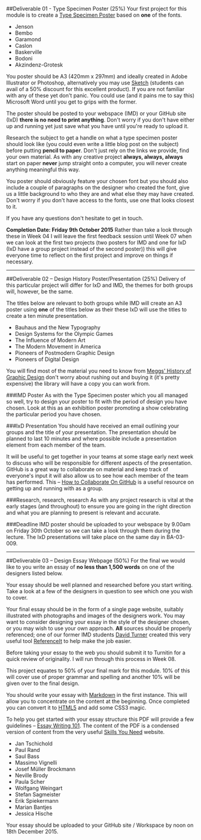 ##Deliverable 01 - Type Specimen Poster (25%)
Your first project for this module is to create a [Type Specimen Poster](https://uk.pinterest.com/jsgore/typography-type-specimen-posters/) based on **one** of the fonts.

- Jenson
- Bembo
- Garamond
- Caslon
- Baskerville
- Bodoni
- Akzindenz-Grotesk

You poster should be A3 (420mm x 297mm) and ideally created in Adobe Illustrator or Photoshop, alternatively you may use [Sketch](http://bohemiancoding.com/sketch/) (students can avail of a 50% discount for this excellent product). If you are not familiar with any of these yet don't panic. You could use (and it pains me to say this) Microsoft Word until you get to grips with the former. 

The poster should be posted to your webspace (IMD) or your GitHub site (IxD) **there is no need to print anything**. Don't worry if you don't have either up and running yet just save what you have until you're ready to upload it.

Research the subject to get a handle on what a type specimen poster should look like (you could even write a little blog post on the subject) before putting **pencil to paper**. Don't just rely on the links we provide, find your own material. As with any creative project **always, always, always** start on paper **never** jump straight onto a computer, you will never create anything meaningful this way.

You poster should obviously feature your chosen font but you should also include a couple of paragraphs on the designer who created the font, give us a little background to who they are and what else they may have created. Don't worry if you don't have access to the fonts, use one that looks closest to it.

If you have any questions don't hesitate to get in touch.

**Completion Date: Friday 9th October 2015** Rather than take a look through these in Week 04 I will leave the first feedback session until Week 07 when we can look at the first two projects (two posters for IMD and one for IxD (IxD have a group project instead of the second poster)) this will give everyone time to reflect on the first project and improve on things if necessary.

---

##Deliverable 02 – Design History Poster/Presentation (25%)
Delivery of this particular project will differ for IxD and IMD, the themes for both groups will, however, be the same.

The titles below are relevant to both groups while IMD will create an A3 poster using **one** of the titles below as their these IxD will use the titles to create a ten minute presentation. 

- Bauhaus and the New Typography
- Design Systems for the Olympic Games
- The Influence of Modern Art
- The Modern Movement in America
- Pioneers of Postmodern Graphic Design
- Pioneers of Digital Design

You will find most of the material you need to know from [Meggs' History of Graphic Design](http://www.amazon.co.uk/Meggs-History-Graphic-Design-Philip/dp/0470168730/ref=dp_ob_title_bk) don't worry about rushing out and buying it (it's pretty expensive) the library will have a copy you can work from.

###IMD Poster
As with the Type Specimen poster which you all managed so well, try to design your poster to fit with the period of design you have chosen. Look at this as an exhibition poster promoting a show celebrating the particular period you have chosen.

###IxD Presentation
You should have received an email outlining your groups and the title of your presentation. The presentation should be planned to last 10 minutes and where possible include a presentation element from each member of the team. 

It will be useful to get together in your teams at some stage early next week to discuss who will be responsible for different aspects of the presentation. GitHub is a great way to collaborate on material and keep track of everyone's input it will also allow us to see how each member of the team has performed. This – [How to Collaborate On GitHub](http://code.tutsplus.com/tutorials/how-to-collaborate-on-github--net-34267) is a useful resource on getting up and running with as a group.

###Research, research, research
As with any project research is vital at the early stages (and throughout) to ensure you are going in the right direction and what you are planning to present is relevant and accurate.

###Deadline
IMD poster should be uploaded to your webspace by 9.00am on Friday 30th October so we can take a look through them during the lecture. The IxD presentations will take place on the same day in BA-03-009.

---

##Deliverable 03 – Design Essay Webpage (50%)
For the final we would like to you write an essay of **no less than 1,500 words** on one of the designers listed below.

Your essay should be well planned and researched before you start writing. Take a look at a few of the designers in question to see which one you wish to cover.

Your final essay should be in the form of a single page website, suitably illustrated with photographs and images of the designers work. You may want to consider designing your essay in the style of the designer chosen, or you may wish to use your own approach. **All** sources should be properly referenced; one of our former IMD students [David Turner](https://davidturner.name/) created this very useful tool [ReferenceIt](https://referenceit.org) to help make the job easier. 

Before taking your essay to the web you should submit it to Turnitin for a quick review of originality. I will run through this process in Week 08.

This project equates to 50% of your final mark for this module. 10% of this will cover use of proper grammar and spelling and another 10% will be given over to the final design.

You should write your essay with [Markdown](https://daringfireball.net/projects/markdown) in the first instance. This will allow you to concentrate on the content at the beginning. Once completed you can convert it to [HTML5](https://daringfireball.net/projects/markdown/dingus) and add some CSS3 magic.

To help you get started with your essay structure this PDF will provide a few guidelines – [Essay Writing 101](resources/essay_planning_101.pdf). The content of the PDF is a condensed version of content from the very useful [Skills You Need](http://www.skillsyouneed.com/learn/essay-planning.html) website.

- Jan Tschichold
- Paul Rand
- Saul Bass
- Massimo Vignelli
- Josef Müller Brockmann
- Neville Brody
- Paula Scher
- Wolfgang Weingart
- Stefan Sagmeister
- Erik Spiekermann
- Marian Bantjes
- Jessica Hische 

Your essay should be uploaded to your GitHub site / Workspace by noon on 18th December 2015.
